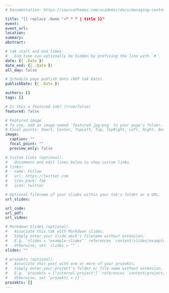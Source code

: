 ```yaml
---
# Documentation: https://sourcethemes.com/academic/docs/managing-content/

title: "{{ replace .Name "-" " " | title }}"
event:
event_url:
location:
summary:
abstract:

# tak start and end times.
#   End time can optionally be hidden by prefixing the line with `#`.
date: {{ .Date }}
date_end: {{ .Date }}
all_day: false

# Schedule page publish date (NOT tak date).
publishDate: {{ .Date }}

authors: []
tags: []

# Is this a featured tak? (true/false)
featured: false

# Featured image
# To use, add an image named `featured.jpg/png` to your page's folder. 
# Focal points: Smart, Center, TopLeft, Top, TopRight, Left, Right, BottomLeft, Bottom, BottomRight.
image:
  caption: ""
  focal_point: ""
  preview_only: false

# Custom links (optional).
#   Uncomment and edit lines below to show custom links.
# links:
# - name: Follow
#   url: https://twitter.com
#   icon_pack: fab
#   icon: twitter

# Optional filename of your slides within your tak's folder or a URL.
url_slides:

url_code:
url_pdf:
url_video:

# Markdown Slides (optional).
#   Associate this tak with Markdown slides.
#   Simply enter your slide deck's filename without extension.
#   E.g. `slides = "example-slides"` references `content/slides/example-slides.md`.
#   Otherwise, set `slides = ""`.
slides: ""

# prozekts (optional).
#   Associate this post with one or more of your prozekts.
#   Simply enter your project's folder or file name without extension.
#   E.g. `prozekts = ["internal-project"]` references `content/project/deep-learning/index.md`.
#   Otherwise, set `prozekts = []`.
prozekts: []
---
```

